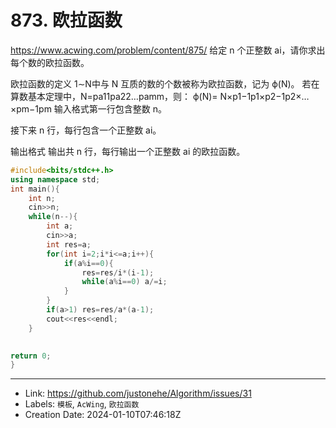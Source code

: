 # 873. 欧拉函数

https://www.acwing.com/problem/content/875/
给定 n
 个正整数 ai，请你求出每个数的欧拉函数。

欧拉函数的定义
1∼N中与 N 互质的数的个数被称为欧拉函数，记为 ϕ(N)。
若在算数基本定理中，N=pa11pa22…pamm，则：
ϕ(N)= N×p1−1p1×p2−1p2×…×pm−1pm
输入格式第一行包含整数 n。

接下来 n 行，每行包含一个正整数 ai。

输出格式
输出共 n 行，每行输出一个正整数 ai 的欧拉函数。
```c++
#include<bits/stdc++.h>
using namespace std;
int main(){
	int n;
	cin>>n;
	while(n--){
		int a;
		cin>>a;
		int res=a;
		for(int i=2;i*i<=a;i++){
			if(a%i==0){
				res=res/i*(i-1);
				while(a%i==0) a/=i;
			}
		}
		if(a>1) res=res/a*(a-1);
		cout<<res<<endl;
	}
	

return 0;
}
```

---

* Link: https://github.com/justonehe/Algorithm/issues/31
* Labels: `模板`, `AcWing`, `欧拉函数`
* Creation Date: 2024-01-10T07:46:18Z
